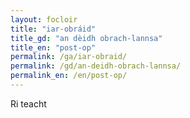 ```yaml
---
layout: focloir
title: "iar-obráid"
title_gd: "an dèidh obrach-lannsa"
title_en: "post-op"
permalink: /ga/iar-obraid/
permalink: /gd/an-deidh-obrach-lannsa/
permalink_en: /en/post-op/
---
```


Ri teacht